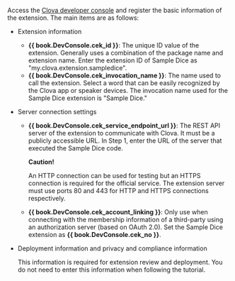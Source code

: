 Access the <a href="{{ book.ServiceEnv.DeveloperConsoleURL }}/cek/#/list" target="_blank">Clova developer console</a> and register the basic information of the extension.
The main items are as follows:

* Extension information
	* **{{ book.DevConsole.cek_id }}**: The unique ID value of the extension. Generally uses a combination of the package name and extension name. Enter the extension ID of Sample Dice as "my.clova.extension.sampledice".
	* **{{ book.DevConsole.cek_invocation_name }}**: The name used to call the extension. Select a word that can be easily recognized by the Clova app or speaker devices. The invocation name used for the Sample Dice extension is "Sample Dice."

* Server connection settings
	* **{{ book.DevConsole.cek_service_endpoint_url }}**: The REST API server of the extension to communicate with Clova. It must be a publicly accessible URL.
		In Step 1, enter the URL of the server that executed the Sample Dice code.

		<div class="danger">
			<p><strong>Caution!</strong></p>
			<p>An HTTP connection can be used for testing but an HTTPS connection is required for the official service. The extension server must use ports 80 and 443 for HTTP and HTTPS connections respectively.</p>
		</div>

	* **{{ book.DevConsole.cek_account_linking }}**: Only use when connecting with the membership information of a third-party using an authorization server (based on OAuth 2.0).
		Set the Sample Dice extension as **{{ book.DevConsole.cek_no }}**.
* Deployment information and privacy and compliance information

	This information is required for extension review and deployment. You do not need to enter this information when following the tutorial.
